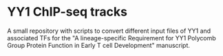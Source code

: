 # YY1 ChIP-seq tracks

A small repository with scripts to convert different input files of YY1 and associated
TFs for the "A lineage-specific Requirement for YY1 Polycomb Group Protein Function in
Early T cell Development" manuscript.
